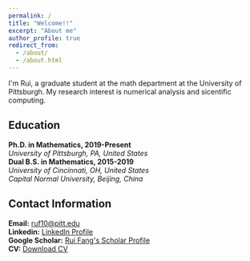 ```yaml
---
permalink: /
title: "Welcome!!"
excerpt: "About me"
author_profile: true
redirect_from: 
  - /about/
  - /about.html
---
```

I'm Rui, a graduate student at the math department at the University of Pittsburgh. My research interest is numerical analysis and sicentific computing.

## Education
**Ph.D. in Mathematics, 2019-Present** <br />
 *University of Pittsburgh, PA, United States* <br />
**Dual B.S. in Mathematics, 2015-2019** <br />
*University of Cincinnati, OH, United States* <br />
*Capital Normal University, Beijing, China*


## Contact Information
**Email:** [ruf10@pitt.edu](mailto:ruf10@pitt.edu) <br />
**Linkedin:** [LinkedIn Profile](www.linkedin.com/in/ruf10) <br />
**Google Scholar:** [Rui Fang's Scholar Profile](https://scholar.google.com/citations?user=W9GY0i0AAAAJ&hl=en) <br />
**CV:**  [Download CV](https://ruf10.github.io/CV_RuiFang.pdf)

